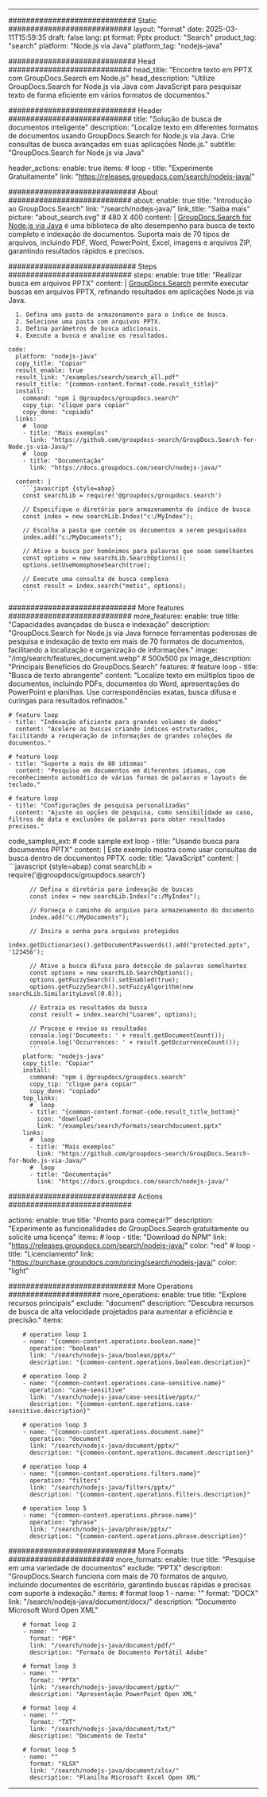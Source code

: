 
---
############################# Static ############################
layout: "format"
date:  2025-03-11T15:59:35
draft: false
lang: pt
format: Pptx
product: "Search"
product_tag: "search"
platform: "Node.js via Java"
platform_tag: "nodejs-java"

############################# Head ############################
head_title: "Encontre texto em PPTX com GroupDocs.Search em Node.js"
head_description: "Utilize GroupDocs.Search for Node.js via Java com JavaScript para pesquisar texto de forma eficiente em vários formatos de documentos."

############################# Header ############################
title: "Solução de busca de documentos inteligente" 
description: "Localize texto em diferentes formatos de documentos usando GroupDocs.Search for Node.js via Java. Crie consultas de busca avançadas em suas aplicações Node.js."
subtitle: "GroupDocs.Search for Node.js via Java" 

header_actions:
  enable: true
  items:
    #  loop
    - title: "Experimente Gratuitamente"
      link: "https://releases.groupdocs.com/search/nodejs-java/"
      
############################# About ############################
about:
    enable: true
    title: "Introdução ao GroupDocs.Search"
    link: "/search/nodejs-java/"
    link_title: "Saiba mais"
    picture: "about_search.svg" # 480 X 400
    content: |
       [GroupDocs.Search for Node.js via Java](/search/nodejs-java/) é uma biblioteca de alto desempenho para busca de texto completo e indexação de documentos. Suporta mais de 70 tipos de arquivos, incluindo PDF, Word, PowerPoint, Excel, imagens e arquivos ZIP, garantindo resultados rápidos e precisos.

############################# Steps ############################
steps:
    enable: true
    title: "Realizar busca em arquivos PPTX"
    content: |
      [GroupDocs.Search](/search/nodejs-java/) permite executar buscas em arquivos PPTX, refinando resultados em aplicações Node.js via Java.
      
      1. Defina uma pasta de armazenamento para o índice de busca.
      2. Selecione uma pasta com arquivos PPTX.
      3. Defina parâmetros de busca adicionais.
      4. Execute a busca e analise os resultados.
   
    code:
      platform: "nodejs-java"
      copy_title: "Copiar"
      result_enable: true
      result_link: "/examples/search/search_all.pdf"
      result_title: "{common-content.format-code.result_title}"
      install:
        command: "npm i @groupdocs/groupdocs.search"
        copy_tip: "clique para copiar"
        copy_done: "copiado"
      links:
        #  loop
        - title: "Mais exemplos"
          link: "https://github.com/groupdocs-search/GroupDocs.Search-for-Node.js-via-Java/"
        #  loop
        - title: "Documentação"
          link: "https://docs.groupdocs.com/search/nodejs-java/"
          
      content: |
        ```javascript {style=abap}
        const searchLib = require('@groupdocs/groupdocs.search')

        // Especifique o diretório para armazenamento do índice de busca
        const index = new searchLib.Index("c:/MyIndex");

        // Escolha a pasta que contém os documentos a serem pesquisados
        index.add("c:/MyDocuments");

        // Ative a busca por homônimos para palavras que soam semelhantes
        const options = new searchLib.SearchOptions();
        options.setUseHomophoneSearch(true);

        // Execute uma consulta de busca complexa
        const result = index.search("metis", options);
        ```            

############################# More features ############################
more_features:
  enable: true
  title: "Capacidades avançadas de busca e indexação"
  description: "GroupDocs.Search for Node.js via Java fornece ferramentas poderosas de pesquisa e indexação de texto em mais de 70 formatos de documentos, facilitando a localização e organização de informações."
  image: "/img/search/features_document.webp" # 500x500 px
  image_description: "Principais Benefícios do GroupDocs.Search"
  features:
    # feature loop
    - title: "Busca de texto abrangente"
      content: "Localize texto em múltiplos tipos de documentos, incluindo PDFs, documentos do Word, apresentações do PowerPoint e planilhas. Use correspondências exatas, busca difusa e curingas para resultados refinados."

    # feature loop
    - title: "Indexação eficiente para grandes volumes de dados"
      content: "Acelere as buscas criando índices estruturados, facilitando a recuperação de informações de grandes coleções de documentos."

    # feature loop
    - title: "Suporte a mais de 80 idiomas"
      content: "Pesquise em documentos em diferentes idiomas, com reconhecimento automático de várias formas de palavras e layouts de teclado."

    # feature loop
    - title: "Configurações de pesquisa personalizadas"
      content: "Ajuste as opções de pesquisa, como sensibilidade ao caso, filtros de data e exclusões de palavras para obter resultados precisos."
      
  code_samples_ext:
    # code sample ext loop
    - title: "Usando busca para documentos PPTX"
      content: |
        Este exemplo mostra como usar consultas de busca dentro de documentos PPTX.
      code:
        title: "JavaScript"
        content: |
          ```javascript {style=abap}
          const searchLib = require('@groupdocs/groupdocs.search')
          
          // Defina o diretório para indexação de buscas
          const index = new searchLib.Index("c:/MyIndex");
              
          // Forneça o caminho do arquivo para armazenamento do documento
          index.add("c:/MyDocuments");

          // Insira a senha para arquivos protegidos
          index.getDictionaries().getDocumentPasswords().add("protected.pptx", '123456');

          // Ative a busca difusa para detecção de palavras semelhantes
          const options = new searchLib.SearchOptions();
          options.getFuzzySearch().setEnabled(true);
          options.getFuzzySearch().setFuzzyAlgorithm(new searchLib.SimilarityLevel(0.8));

          // Extraia os resultados da busca
          const result = index.search("Loarem", options);
          
          // Procese e revise os resultados
          console.log('Documents: ' + result.getDocumentCount());
          console.log('Occurrences: ' + result.getOccurrenceCount());
          ```
        platform: "nodejs-java"
        copy_title: "Copiar"
        install:
          command: "npm i @groupdocs/groupdocs.search"
          copy_tip: "clique para copiar"
          copy_done: "copiado"
        top_links:
          #  loop
          - title: "{common-content.format-code.result_title_bottom}"
            icon: "download"
            link: "/examples/search/formats/searchdocument.pptx"
        links:
          #  loop
          - title: "Mais exemplos"
            link: "https://github.com/groupdocs-search/GroupDocs.Search-for-Node.js-via-Java/"
          #  loop
          - title: "Documentação"
            link: "https://docs.groupdocs.com/search/nodejs-java/"
            

            


############################# Actions ############################

actions:
  enable: true
  title: "Pronto para começar?"
  description: "Experimente as funcionalidades do GroupDocs.Search gratuitamente ou solicite uma licença"
  items:
    #  loop
    - title: "Download do NPM"
      link: "https://releases.groupdocs.com/search/nodejs-java/"
      color: "red"
        #  loop
    - title: "Licenciamento"
      link: "https://purchase.groupdocs.com/pricing/search/nodejs-java/"
      color: "light"


############################# More Operations #####################
more_operations:
    enable: true
    title: "Explore recursos principais"
    exclude: "document"
    description: "Descubra recursos de busca de alta velocidade projetados para aumentar a eficiência e precisão."
    items: 
          
        # operation loop 1
        - name: "{common-content.operations.boolean.name}"
          operation: "boolean"
          link: "/search/nodejs-java/boolean/pptx/"
          description: "{common-content.operations.boolean.description}"

        # operation loop 2
        - name: "{common-content.operations.case-sensitive.name}"
          operation: "case-sensitive"
          link: "/search/nodejs-java/case-sensitive/pptx/"
          description: "{common-content.operations.case-sensitive.description}"

        # operation loop 3
        - name: "{common-content.operations.document.name}"
          operation: "document"
          link: "/search/nodejs-java/document/pptx/"
          description: "{common-content.operations.document.description}"

        # operation loop 4
        - name: "{common-content.operations.filters.name}"
          operation: "filters"
          link: "/search/nodejs-java/filters/pptx/"
          description: "{common-content.operations.filters.description}"

        # operation loop 5
        - name: "{common-content.operations.phrase.name}"
          operation: "phrase"
          link: "/search/nodejs-java/phrase/pptx/"
          description: "{common-content.operations.phrase.description}"
          
        
          
############################# More Formats ########################
more_formats:
    enable: true
    title: "Pesquise em uma variedade de documentos"
    exclude: "PPTX"
    description: "GroupDocs.Search funciona com mais de 70 formatos de arquivo, incluindo documentos de escritório, garantindo buscas rápidas e precisas com suporte à indexação."
    items: 
        # format loop 1
        - name: ""
          format: "DOCX"
          link: "/search/nodejs-java/document/docx/"
          description: "Documento Microsoft Word Open XML"
          
        # format loop 2
        - name: ""
          format: "PDF"
          link: "/search/nodejs-java/document/pdf/"
          description: "Formato de Documento Portátil Adobe"
          
        # format loop 3
        - name: ""
          format: "PPTX"
          link: "/search/nodejs-java/document/pptx/"
          description: "Apresentação PowerPoint Open XML"

        # format loop 4
        - name: ""
          format: "TXT"
          link: "/search/nodejs-java/document/txt/"
          description: "Documento de Texto"
          
        # format loop 5
        - name: ""
          format: "XLSX"
          link: "/search/nodejs-java/document/xlsx/"
          description: "Planilha Microsoft Excel Open XML"
  

---
